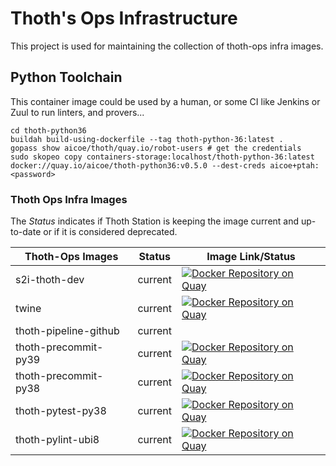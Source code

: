 # Thoth's Ops Infrastructure

This project is used for maintaining the collection of thoth-ops infra images.

## Python Toolchain

This container image could be used by a human, or some CI like Jenkins or Zuul to run linters, and provers...

```shell
cd thoth-python36
buildah build-using-dockerfile --tag thoth-python-36:latest .
gopass show aicoe/thoth/quay.io/robot-users # get the credentials
sudo skopeo copy containers-storage:localhost/thoth-python-36:latest docker://quay.io/aicoe/thoth-python36:v0.5.0 --dest-creds aicoe+ptah:<password>
```

### Thoth Ops Infra Images

The _Status_ indicates if Thoth Station is keeping the image current and up-to-date or if it is considered deprecated.

| Thoth-Ops Images       | Status     | Image Link/Status                                                                                                                                                                                   |
| ---------------------- | ---------- | --------------------------------------------------------------------------------------------------------------------------------------------------------------------------------------------------- |
| s2i-thoth-dev          | current    | [![Docker Repository on Quay](https://quay.io/repository/thoth-station/s2i-thoth-dev/status "Docker Repository on Quay")](https://quay.io/repository/thoth-station/s2i-thoth-dev)                   |
| twine                  | current    | [![Docker Repository on Quay](https://quay.io/repository/thoth-station/twine/status "Docker Repository on Quay")](https://quay.io/repository/thoth-station/twine)                                   |
| thoth-pipeline-github  | current    |
| thoth-precommit-py39   | current    | [![Docker Repository on Quay](https://quay.io/repository/thoth-station/thoth-precommit-py39/status "Docker Repository on Quay")](https://quay.io/repository/thoth-station/thoth-precommit-py39)     |
| thoth-precommit-py38   | current    | [![Docker Repository on Quay](https://quay.io/repository/thoth-station/thoth-precommit-py38/status "Docker Repository on Quay")](https://quay.io/repository/thoth-station/thoth-precommit-py38)     |
| thoth-pytest-py38      | current    | [![Docker Repository on Quay](https://quay.io/repository/thoth-station/thoth-pytest-py38/status "Docker Repository on Quay")](https://quay.io/repository/thoth-station/thoth-pytest-py38)           |
| thoth-pylint-ubi8      | current    | [![Docker Repository on Quay](https://quay.io/repository/thoth-station/thoth-pylint/status "Docker Repository on Quay")](https://quay.io/repository/thoth-station/thoth-pylint)                     |
